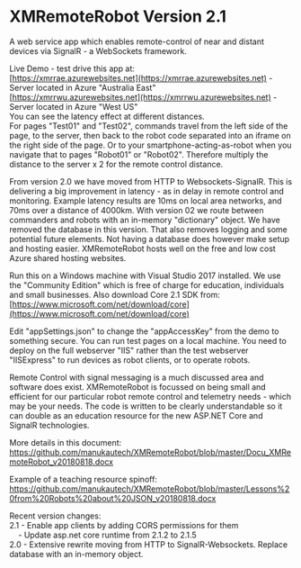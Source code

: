 # XMRemoteRobot Version 2.1
A web service app which enables remote-control of near and distant devices via SignalR - a WebSockets framework.

Live Demo - test drive this app at:  
[https://xmrrae.azurewebsites.net](https://xmrrae.azurewebsites.net) - Server located in Azure "Australia East"  
[https://xmrrwu.azurewebsites.net](https://xmrrwu.azurewebsites.net) - Server located in Azure "West US"   
You can see the latency effect at different distances.  
For pages "Test01" and "Test02", commands travel from the left side of the page, to the server, then back to the robot code separated into an iframe on the right side of the page. Or to your smartphone-acting-as-robot when you navigate that to pages "Robot01" or "Robot02". Therefore multiply the distance to the server x 2 for the remote control distance.

From version 2.0 we have moved from HTTP to Websockets-SignalR. This is delivering a big improvement in latency - as in delay in remote control and monitoring. Example latency results are 10ms on local area networks, and 70ms over a distance of 4000km. With version 02 we route between commanders and robots with an in-memory "dictionary" object. We have removed the database in this version. That also removes logging and some potential future elements. Not having a database does however make setup and hosting easier. XMRemoteRobot hosts well on the free and low cost Azure shared hosting websites.

Run this on a Windows machine with Visual Studio 2017 installed. We use the "Community Edition" which is free of charge for education, individuals and small businesses. Also download Core 2.1 SDK from:
[https://www.microsoft.com/net/download/core](https://www.microsoft.com/net/download/core)

Edit "appSettings.json" to change the "appAccessKey" from the demo to something secure. You can run test pages on a local machine. You need to deploy on the full webserver "IIS" rather than the test webserver "IISExpress" to run devices as robot clients, or to operate robots.

Remote Control with signal messaging is a much discussed area and software does exist. XMRemoteRobot is focussed on being small and efficient for our particular robot remote control and telemetry needs - which may be your needs. The code is written to be clearly understandable so it can double as an education resource for the new ASP.NET Core and SignalR technologies. 

More details in this document: https://github.com/manukautech/XMRemoteRobot/blob/master/Docu_XMRemoteRobot_v20180818.docx  

Example of a teaching resource spinoff: https://github.com/manukautech/XMRemoteRobot/blob/master/Lessons%20from%20Robots%20about%20JSON_v20180818.docx
 
Recent version changes:  
2.1  - Enable app clients by adding CORS permissions for them  
&nbsp;&nbsp;&nbsp;  - Update asp.net core runtime from 2.1.2 to 2.1.5  
2.0   - Extensive rewrite moving from HTTP to SignalR-Websockets. Replace database with an in-memory object. 

